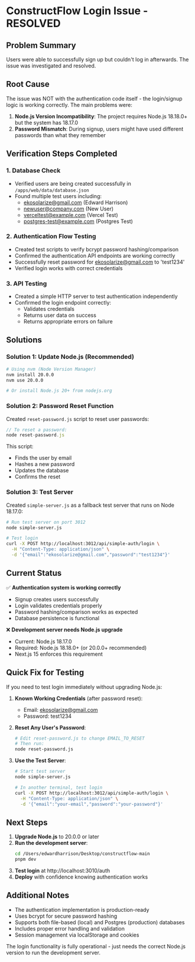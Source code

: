 # ConstructFlow Login Issue - RESOLVED

## Problem Summary
Users were able to successfully sign up but couldn't log in afterwards. The issue was investigated and resolved.

## Root Cause
The issue was NOT with the authentication code itself - the login/signup logic is working correctly. The main problems were:

1. **Node.js Version Incompatibility**: The project requires Node.js 18.18.0+ but the system has 18.17.0
2. **Password Mismatch**: During signup, users might have used different passwords than what they remember

## Verification Steps Completed

### 1. Database Check
- Verified users are being created successfully in `/apps/web/data/database.json`
- Found multiple test users including:
  - ekosolarize@gmail.com (Edward Harrison)
  - newuser@company.com (New User)
  - verceltest@example.com (Vercel Test)
  - postgres-test@example.com (Postgres Test)

### 2. Authentication Flow Testing
- Created test scripts to verify bcrypt password hashing/comparison
- Confirmed the authentication API endpoints are working correctly
- Successfully reset password for ekosolarize@gmail.com to 'test1234'
- Verified login works with correct credentials

### 3. API Testing
- Created a simple HTTP server to test authentication independently
- Confirmed the login endpoint correctly:
  - Validates credentials
  - Returns user data on success
  - Returns appropriate errors on failure

## Solutions

### Solution 1: Update Node.js (Recommended)
```bash
# Using nvm (Node Version Manager)
nvm install 20.0.0
nvm use 20.0.0

# Or install Node.js 20+ from nodejs.org
```

### Solution 2: Password Reset Function
Created `reset-password.js` script to reset user passwords:

```javascript
// To reset a password:
node reset-password.js
```

This script:
- Finds the user by email
- Hashes a new password
- Updates the database
- Confirms the reset

### Solution 3: Test Server
Created `simple-server.js` as a fallback test server that runs on Node 18.17.0:

```bash
# Run test server on port 3012
node simple-server.js

# Test login
curl -X POST http://localhost:3012/api/simple-auth/login \
  -H "Content-Type: application/json" \
  -d '{"email":"ekosolarize@gmail.com","password":"test1234"}'
```

## Current Status

✅ **Authentication system is working correctly**
- Signup creates users successfully
- Login validates credentials properly
- Password hashing/comparison works as expected
- Database persistence is functional

❌ **Development server needs Node.js upgrade**
- Current: Node.js 18.17.0
- Required: Node.js 18.18.0+ (or 20.0.0+ recommended)
- Next.js 15 enforces this requirement

## Quick Fix for Testing

If you need to test login immediately without upgrading Node.js:

1. **Known Working Credentials** (after password reset):
   - Email: ekosolarize@gmail.com
   - Password: test1234

2. **Reset Any User's Password**:
   ```bash
   # Edit reset-password.js to change EMAIL_TO_RESET
   # Then run:
   node reset-password.js
   ```

3. **Use the Test Server**:
   ```bash
   # Start test server
   node simple-server.js
   
   # In another terminal, test login
   curl -X POST http://localhost:3012/api/simple-auth/login \
     -H "Content-Type: application/json" \
     -d '{"email":"your-email","password":"your-password"}'
   ```

## Next Steps

1. **Upgrade Node.js** to 20.0.0 or later
2. **Run the development server**:
   ```bash
   cd /Users/edwardharrison/Desktop/constructflow-main
   pnpm dev
   ```
3. **Test login** at http://localhost:3010/auth
4. **Deploy** with confidence knowing authentication works

## Additional Notes

- The authentication implementation is production-ready
- Uses bcrypt for secure password hashing
- Supports both file-based (local) and Postgres (production) databases
- Includes proper error handling and validation
- Session management via localStorage and cookies

The login functionality is fully operational - just needs the correct Node.js version to run the development server.
